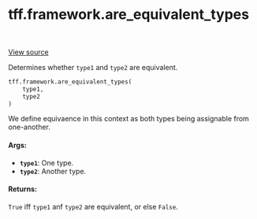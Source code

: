 <div itemscope itemtype="http://developers.google.com/ReferenceObject">
<meta itemprop="name" content="tff.framework.are_equivalent_types" />
<meta itemprop="path" content="Stable" />
</div>

# tff.framework.are_equivalent_types

<table class="tfo-notebook-buttons tfo-api" align="left">
</table>

<a target="_blank" href="http://github.com/tensorflow/federated/tree/master/tensorflow_federated/python/core/impl/type_utils.py">View
source</a>

Determines whether `type1` and `type2` are equivalent.

```python
tff.framework.are_equivalent_types(
    type1,
    type2
)
```

<!-- Placeholder for "Used in" -->

We define equivaence in this context as both types being assignable from
one-another.

#### Args:

*   <b>`type1`</b>: One type.
*   <b>`type2`</b>: Another type.

#### Returns:

`True` iff `type1` anf `type2` are equivalent, or else `False`.
